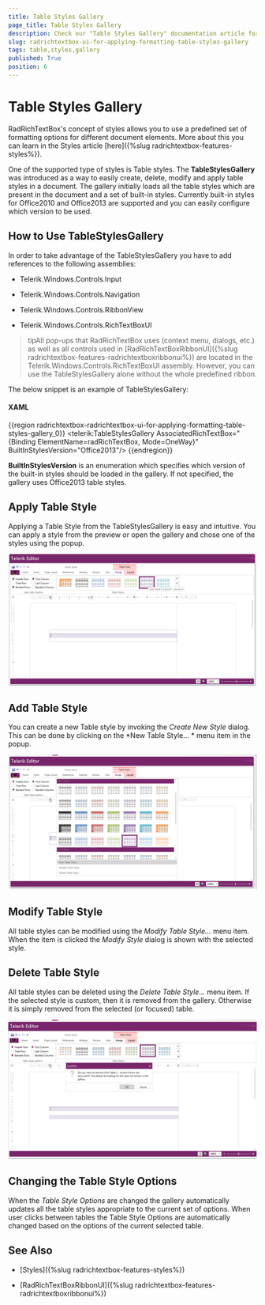 ```yaml
---
title: Table Styles Gallery
page_title: Table Styles Gallery
description: Check our "Table Styles Gallery" documentation article for the RadRichTextBox WPF control.
slug: radrichtextbox-ui-for-applying-formatting-table-styles-gallery
tags: table,styles,gallery
published: True
position: 6
---
```


# Table Styles Gallery



RadRichTextBox's concept of styles allows you to use a predefined set of formatting options for different document elements. More about this you can learn in the Styles article [here]({%slug radrichtextbox-features-styles%}).
      

One of the supported type of styles is Table styles. The __TableStylesGallery__ was introduced as a way to easily create, delete, modify and apply table styles in a document. The gallery initially loads all the table styles which are present in the document and a set of built-in styles. Currently built-in styles for Office2010 and Office2013 are supported and you can easily configure which version to be used.
      

## How to Use TableStylesGallery

In order to take advantage of the TableStylesGallery you have to add references to the following assemblies:
        

* Telerik.Windows.Controls.Input
            

* Telerik.Windows.Controls.Navigation
            

* Telerik.Windows.Controls.RibbonView
            

* Telerik.Windows.Controls.RichTextBoxUI
            

>tipAll pop-ups that RadRichTextBox uses (context menu, dialogs, etc.) as well as all controls used in [RadRichTextBoxRibbonUI]({%slug radrichtextbox-features-radrichtextboxribbonui%}) are located in the Telerik.Windows.Controls.RichTextBoxUI assembly. However, you can use the TableStylesGallery alone without the whole predefined ribbon.
          

The below snippet is an example of TableStylesGallery:
        

#### __XAML__

{{region radrichtextbox-radrichtextbox-ui-for-applying-formatting-table-styles-gallery_0}}
    <telerik:TableStylesGallery
        AssociatedRichTextBox="{Binding ElementName=radRichTextBox, Mode=OneWay}"
        BuiltInStylesVersion="Office2013"/>
{{endregion}}



__BuiltInStylesVersion__ is an enumeration which specifies which version of the built-in styles should be loaded in the gallery. If not specified, the gallery uses Office2013 table styles.
        

## Apply Table Style

Applying a Table Style from the TableStylesGallery is easy and intuitive. You can apply a style from the preview or open the gallery and chose one of the styles using the popup.
        
![Rad Rich Text Box UI For Applying Formatting Table Styles Gallery 01](images/RadRichTextBox_UI_For_Applying_Formatting_Table_Styles_Gallery_01.png)

## Add Table Style

You can create a new Table style by invoking the *Create New Style* dialog. This can be done by clicking on the  *New Table Style... * menu item in the popup.
       
![Rad Rich Text Box UI For Applying Formatting Table Styles Gallery 02](images/RadRichTextBox_UI_For_Applying_Formatting_Table_Styles_Gallery_02.png)

## Modify Table Style

All table styles can be modified using the *Modify Table Style…* menu item. When the item is clicked the *Modify Style* dialog is shown with the selected style.
        

## Delete Table Style

All table styles can be deleted using the *Delete Table Style…* menu item. If the selected style is custom, then it is removed from the gallery. Otherwise it is simply removed from the selected (or focused) table.
        
![Rad Rich Text Box UI For Applying Formatting Table Styles Gallery 03](images/RadRichTextBox_UI_For_Applying_Formatting_Table_Styles_Gallery_03.png)

## Changing the Table Style Options

When the *Table Style Options* are changed the gallery automatically updates all the table styles appropriate to the current set of options. When user clicks between tables the Table Style Options are automatically changed based on the options of the current selected table.
        

## See Also

 * [Styles]({%slug radrichtextbox-features-styles%})

 * [RadRichTextBoxRibbonUI]({%slug radrichtextbox-features-radrichtextboxribbonui%})
